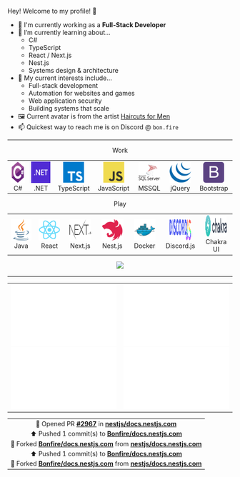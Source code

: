 Hey! Welcome to my profile! 👋
- 🏢 I'm currently working as a **Full-Stack Developer**
- 🌱 I’m currently learning about...
  - C#
  - TypeScript
  - React / Next.js
  - Nest.js
  - Systems design & architecture
- 🧠 My current interests include...
  - Full-stack development
  - Automation for websites and games
  - Web application security
  - Building systems that scale
- 🖼️ Current avatar is from the artist [Haircuts for Men](https://haircutsformen.bandcamp.com/)
- 📫 Quickest way to reach me is on Discord @ `bon.fire`

---
<p align="center">Work</p>
<table align="center">
  <tbody>
    <tr>
      <td align="center" width="96">
        <img src="./img/csharp.svg" width="48" height="48" />
        <br>
        C#
      </td>
      <td align="center" width="96">
        <img src="./img/dotnet.svg" width="48" height="48" />
        <br>
        .NET
      </td>
      <td align="center" width="96">
        <img src="./img/typescript.svg" width="48" height="48" />
        <br>
        TypeScript
      </td>
      <td align="center" width="96">
        <img src="./img/javascript.svg" width="48" height="48" />
        <br>
        JavaScript
      </td>
      <td align="center" width="96">
        <img src="./img/mssql.svg" width="48" height="48" />
        <br>
        MSSQL
      </td>
      <td align="center" width="96">
        <img src="./img/jquery.svg" width="48" height="48" />
        <br>
        jQuery
      </td>
      <td align="center" width="96">
        <img src="./img/bootstrap.svg" width="48" height="48" />
        <br>
        Bootstrap
      </td>
    </tr> 
  </tbody>
</table>

<p align="center">Play</p>
<table align="center">
  <tbody>
    <tr>
      <td align="center" width="96">
        <img src="./img/java.svg" width="48" height="48" />
        <br>
        Java
      </td>
      <td align="center" width="96">
        <img src="./img/react.svg" width="48" height="48" />
        <br>
        React
      </td>
      <td align="center" width="96">
        <img src="./img/nextjs.svg" width="48" height="48" />
        <br>
        Next.js
      </td>
      <td align="center" width="96">
        <img src="./img/nestjs.svg" width="48" height="48" />
        <br>
        Nest.js
      </td>
      <td align="center" width="96">
        <img src="./img/docker.svg" width="48" height="48" />
        <br>
        Docker
      </td>
      <td align="center" width="96">
        <img src="./img/discordjs.svg" width="48" height="48" />
        <br>
        Discord.js
      </td>
      <td align="center" width="96">
      <img src="./img/chakraui.svg" width="48" height="48" />
      <br>
        Chakra UI
      </td>
    </tr>
  </tbody>
</table>

<p align="center">
  <img src="https://img.shields.io/endpoint?color=0dbc79&url=https://lastfm-last-played.biancarosa.com.br/erliksu/latest-song?format=shields.io">
</p>

---
<table align="center">
  <tbody>
    <tr>
      <td align="center">
        <img src="https://raw.githubusercontent.com/Bonfire/github-stats/master/generated/overview.svg#gh-dark-mode-only"/>
        <img src="https://raw.githubusercontent.com/Bonfire/github-stats/master/generated/overview.svg#gh-light-mode-only"/>
      </td>
      <td align="center">
        <img src="https://raw.githubusercontent.com/Bonfire/github-stats/master/generated/languages.svg#gh-dark-mode-only"/>
        <img src="https://raw.githubusercontent.com/Bonfire/github-stats/master/generated/languages.svg#gh-light-mode-only"/>
      </td>
    </tr>
  </tbody>
</table>

<table align="center">
  <tbody>
  <!--RECENT_ACTIVITY:start-->
<tr><td align="center">💪 Opened PR <a href="https://github.com/nestjs/docs.nestjs.com/pull/2967"><b>#2967</b></a> in <a href="https://github.com/nestjs/docs.nestjs.com"><b>nestjs/docs.nestjs.com</b></a></td></tr>
<tr><td align="center">⬆️ Pushed 1 commit(s) to <a href="https://github.com/Bonfire/docs.nestjs.com"><b>Bonfire/docs.nestjs.com</b></a></td></tr>
<tr><td align="center">🔱 Forked <a href="https://github.com/Bonfire/docs.nestjs.com"><b>Bonfire/docs.nestjs.com</b></a> from <a href="https://github.com/nestjs/docs.nestjs.com"><b>nestjs/docs.nestjs.com</b></a></td></tr>
<tr><td align="center">⬆️ Pushed 1 commit(s) to <a href="https://github.com/Bonfire/docs.nestjs.com"><b>Bonfire/docs.nestjs.com</b></a></td></tr>
<tr><td align="center">🔱 Forked <a href="https://github.com/Bonfire/docs.nestjs.com"><b>Bonfire/docs.nestjs.com</b></a> from <a href="https://github.com/nestjs/docs.nestjs.com"><b>nestjs/docs.nestjs.com</b></a></td></tr>
  <!--RECENT_ACTIVITY:end-->
  </tbody>
</table>

<!-- Credits to @LostVirt for the README ideas and images -->
